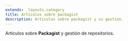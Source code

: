 ```yaml
---
extends: _layouts.category
title: Artículos sobre packagist
description: Artículos sobre packagist y su gestión.
---
```


Artículos sobre **Packagist** y gestión de repositorios.

